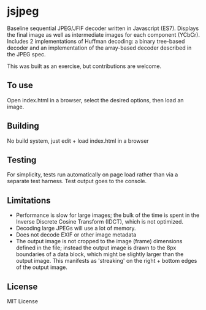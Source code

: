 # jsjpeg
Baseline sequential JPEG/JFIF decoder written in Javascript (ES7). Displays the final image 
as well as intermediate images for each component (YCbCr). Includes 2 implementations 
of Huffman decoding: a binary tree-based decoder and an implementation of the array-based 
decoder described in the JPEG spec.

This was built as an exercise, but contributions are welcome.

## To use
Open index.html in a browser, select the desired options, then load an image.

## Building
No build system, just edit + load index.html in a browser

## Testing
For simplicity, tests run automatically on page load rather than via a separate test harness. 
Test output goes to the console.

## Limitations
* Performance is slow for large images; the bulk of the time is spent in the
Inverse Discrete Cosine Transform (IDCT), which is not optimized.
* Decoding large JPEGs will use a lot of memory.
* Does not decode EXIF or other image metadata
* The output image is not cropped to the image (frame) dimensions defined in the file; instead the output image is drawn to the 8px boundaries of a data block, which might be slightly larger than the output image. This manifests as 'streaking' on the right + bottom edges of the output image.

## License
MIT License

